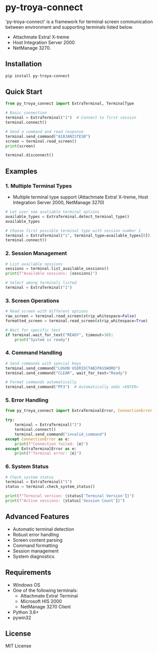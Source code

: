 # py-troya-connect

'py-troya-connect' is a framework for terminal screen communication between environment and supporting terminals listed below. 
* Attachmate Extra! X-treme
* Host Integration Server 2000
* NetManage 3270.

## Installation

```bash
pip install py-troya-connect
```

## Quick Start

```python
from py_troya_connect import ExtraTerminal, TerminalType

# Basic connection
terminal = ExtraTerminal("1")  # Connect to first session
terminal.connect()

# Send a command and read response
terminal.send_command("A10JANISTESB")
screen = terminal.read_screen()
print(screen)

terminal.disconnect()
```

## Examples

### 1. Multiple Terminal Types

- Multiple terminal type support (Attachmate Extra! X-treme, Host Integration Server 2000, NetManage 3270)

```python
# Let user see avaliable terminal options
available_types = ExtraTerminal.detect_terminal_type()
available_types

# Choose first possible terminal type with session number 1 
terminal = ExtraTerminal("1", terminal_type=available_types[0])
terminal.connect()
```

### 2. Session Management

```python
# List available sessions
sessions = terminal.list_available_sessions()
print(f"Available sessions: {sessions}")

# Select among terminals listed
terminal = ExtraTerminal("1")
```

### 3. Screen Operations

```python
# Read screen with different options
raw_screen = terminal.read_screen(strip_whitespace=False)
formatted_screen = terminal.read_screen(strip_whitespace=True)

# Wait for specific text
if terminal.wait_for_text("READY", timeout=30):
    print("System is ready")
```

### 4. Command Handling

```python
# Send commands with special keys
terminal.send_command("LOGON USERID{TAB}PASSWORD")
terminal.send_command("CLEAR", wait_for_text="Ready")

# Format commands automatically
terminal.send_command("PF3")  # Automatically adds <ENTER>
```

### 5. Error Handling

```python
from py_troya_connect import ExtraTerminalError, ConnectionError

try:
    terminal = ExtraTerminal("1")
    terminal.connect()
    terminal.send_command("invalid_command")
except ConnectionError as e:
    print(f"Connection failed: {e}")
except ExtraTerminalError as e:
    print(f"Terminal error: {e}")
```

### 6. System Status

```python
# Check system status
terminal = ExtraTerminal("1")
status = terminal.check_system_status()

print(f"Terminal version: {status['Terminal Version']}")
print(f"Active sessions: {status['Session Count']}")
```

## Advanced Features

- Automatic terminal detection
- Robust error handling
- Screen content parsing
- Command formatting
- Session management
- System diagnostics

## Requirements

- Windows OS
- One of the following terminals:
  - Attachmate Extra! Terminal
  - Microsoft HIS 2000
  - NetManage 3270 Client
- Python 3.6+
- pywin32

## License

MIT License
